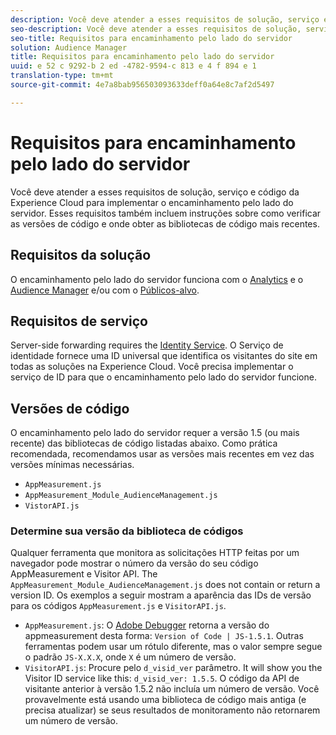 ```yaml
---
description: Você deve atender a esses requisitos de solução, serviço e código da Experience Cloud para implementar o encaminhamento pelo lado do servidor. Esses requisitos também incluem instruções sobre como verificar as versões de código e onde obter as bibliotecas de código mais recentes.
seo-description: Você deve atender a esses requisitos de solução, serviço e código da Experience Cloud para implementar o encaminhamento pelo lado do servidor. Esses requisitos também incluem instruções sobre como verificar as versões de código e onde obter as bibliotecas de código mais recentes.
seo-title: Requisitos para encaminhamento pelo lado do servidor
solution: Audience Manager
title: Requisitos para encaminhamento pelo lado do servidor
uuid: e 52 c 9292-b 2 ed -4782-9594-c 813 e 4 f 894 e 1
translation-type: tm+mt
source-git-commit: 4e7a8bab956503093633deff0a64e8c7af2d5497

---
```



# Requisitos para encaminhamento pelo lado do servidor

Você deve atender a esses requisitos de solução, serviço e código da Experience Cloud para implementar o encaminhamento pelo lado do servidor. Esses requisitos também incluem instruções sobre como verificar as versões de código e onde obter as bibliotecas de código mais recentes.

## Requisitos da solução

O encaminhamento pelo lado do servidor funciona com o [Analytics](https://www.adobe.com/data-analytics-cloud/analytics.html) e o [Audience Manager](https://www.adobe.com/data-analytics-cloud/audience-manager.html) e/ou com o [Públicos-alvo](https://marketing.adobe.com/resources/help/en_US/mcloud/audience_library.html).

## Requisitos de serviço

Server-side forwarding requires the [Identity Service](https://marketing.adobe.com/resources/help/en_US/mcvid/). O Serviço de identidade fornece uma ID universal que identifica os visitantes do site em todas as soluções na Experience Cloud. Você precisa implementar o serviço de ID para que o encaminhamento pelo lado do servidor funcione.

## Versões de código

O encaminhamento pelo lado do servidor requer a versão 1.5 (ou mais recente) das bibliotecas de código listadas abaixo. Como prática recomendada, recomendamos usar as versões mais recentes em vez das versões mínimas necessárias.

* `AppMeasurement.js`
* `AppMeasurement_Module_AudienceManagement.js`
* `VistorAPI.js`

### Determine sua versão da biblioteca de códigos

Qualquer ferramenta que monitora as solicitações HTTP feitas por um navegador pode mostrar o número da versão do seu código AppMeasurement e Visitor API. The `AppMeasurement_Module_AudienceManagement.js` does not contain or return a version ID. Os exemplos a seguir mostram a aparência das IDs de versão para os códigos `AppMeasurement.js` e `VisitorAPI.js`.

* `AppMeasurement.js`: O [Adobe Debugger](https://marketing.adobe.com/resources/help/en_US/sc/implement/debugger.html) retorna a versão do appmeasurement desta forma: `Version of Code | JS-1.5.1`. Outras ferramentas podem usar um rótulo diferente, mas o valor sempre segue o padrão `JS-X.X.X`, onde `X` é um número de versão.
* `VisitorAPI.js`: Procure pelo `d_visid_ver` parâmetro. It will show you the Visitor ID service like this: `d_visid_ver: 1.5.5`. O código da API de visitante anterior à versão 1.5.2 não incluía um número de versão. Você provavelmente está usando uma biblioteca de código mais antiga (e precisa atualizar) se seus resultados de monitoramento não retornarem um número de versão.